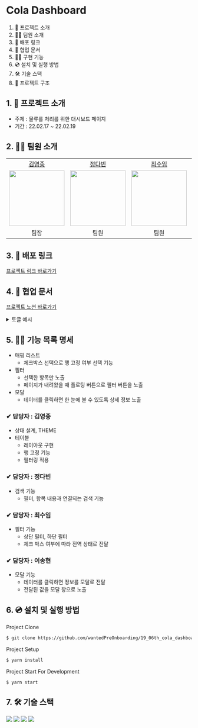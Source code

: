 # Cola Dashboard

1. 💁 프로젝트 소개
2. 👋🏻 팀원 소개
3. 🔗 배포 링크
4. 📄 협업 문서
5. 👩‍💻 구현 기능
6. 💿 설치 및 실행 방법
7. 🛠️ 기술 스택
8. 🌲 프로젝트 구조

## 1. 💁 프로젝트 소개

- 주제 : 물류를 처리를 위한 대시보드 페이지
- 기간 : 22.02.17 ~ 22.02.19

## 2. 👋🏻 팀원 소개

<table>

  <tr align="center">
    <td><a href='https://github.com/yeongjong310'>김영종</a></td>
    <td><a href="https://github.com/b41-41">정다빈</a></td>
    <td><a href="https://github.com/leechoiswim1">최수임</a></td>
    <td><a href="https://github.com/vi2920va">이송현</a></td>
  </tr>

  <tr align="center">
    <td><img src="https://avatars.githubusercontent.com/u/39623897?v=4" width="150px"/></td>
    <td><img src="https://avatars.githubusercontent.com/u/90027202?v=4"  width="150px"/></td>
    <td><img src="https://avatars.githubusercontent.com/u/85476908?v=4" width="150px"/></td>
    <td><img src="https://avatars.githubusercontent.com/u/76679130?v=4" width="150px"/></td>

  </tr>

  <tr align="center">
  <td>팀장</td>
  <td>팀원</td>
  <td>팀원</td>
  <td>팀원</td>
  </tr>

</table>

## 3. 🔗 배포 링크

[프로젝트 링크 바로가기](https://dashboard-1919.netlify.app)

## 4. 📄 협업 문서

[프로젝트 노션 바로가기](https://www.notion.so/3-2-85a8e70f1c134a4f975f0ffc91f0c06e)

<details>
<summary>토글 예시</summary>
<div markdown="1">
예시
</div>
</details>

## 5. 👩‍💻 기능 목록 명세

- 매핑 리스트
  - 체크박스 선택으로 행 고정 여부 선택 기능
- 필터
  - 선택한 항목만 노출
  - 페이지가 내려왔을 때 플로팅 버튼으로 필터 버튼을 노출
- 모달
  - 데이터를 클릭하면 한 눈에 볼 수 있도록 상세 정보 노출

### ✔ 담당자 : 김영종

- 상태 설계, THEME
- 테이블
  - 레이아웃 구현
  - 행 고정 기능
  - 필터링 적용

### ✔ 담당자 : 정다빈

- 검색 기능
  - 필터, 항목 내용과 연결되는 검색 기능

### ✔ 담당자 : 최수임

- 필터 기능
  - 상단 필터, 하단 필터
  - 체크 박스 여부에 따라 전역 상태로 전달

### ✔ 담당자 : 이송현

- 모달 기능
  - 데이터를 클릭하면 정보를 모달로 전달
  - 전달된 값을 모달 창으로 노출

## 6. 💿 설치 및 실행 방법

Project Clone

```bash
$ git clone https://github.com/wantedPreOnboarding/19_06th_cola_dashboard.git
```

Project Setup

```bash
$ yarn install
```

Project Start For Development

```bash
$ yarn start
```

## 7. 🛠️ 기술 스택

<div>
  <img src="https://img.shields.io/badge/html5-E34F26?style=for-the-badge&logo=html5&logoColor=white"/>

  <img src="https://img.shields.io/badge/react-61DAFB?style=for-the-badge&logo=react&logoColor=black"/>

  <img src="https://img.shields.io/badge/git-flow-brightgreen?style=for-the-badge&logo"/>
  
  <img src="https://img.shields.io/badge/redux-BF6C97?style=for-the-badge&logo=redux&logoColor=black"/>
</div>
